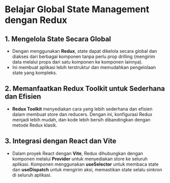 # Belajar Global State Management dengan Redux

## 1. Mengelola State Secara Global

- Dengan menggunakan **Redux**, state dapat dikelola secara global dan diakses dari berbagai komponen tanpa perlu prop drilling (mengirim data melalui props dari satu komponen ke komponen lainnya).
- Ini membuat aplikasi lebih terstruktur dan memudahkan pengelolaan state yang kompleks.

## 2. Memanfaatkan Redux Toolkit untuk Sederhana dan Efisien

- **Redux Toolkit** menyediakan cara yang lebih sederhana dan efisien dalam membuat store dan reducers. Dengan ini, konfigurasi Redux menjadi lebih mudah, dan kode lebih bersih dibandingkan dengan metode Redux klasik.

## 3. Integrasi dengan React dan Vite

- Dalam proyek React dengan **Vite**, Redux dihubungkan dengan komponen melalui **Provider** untuk menyediakan store ke seluruh aplikasi. Komponen menggunakan **useSelector** untuk membaca state dan **useDispatch** untuk mengirim aksi, memastikan state selalu sinkron di seluruh aplikasi.
